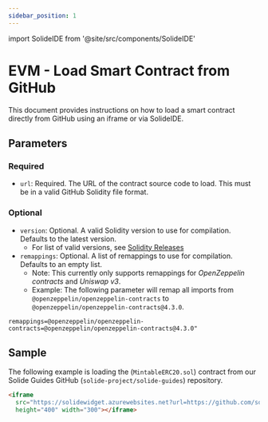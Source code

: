 ```yaml
---
sidebar_position: 1
---
```


import SolideIDE from '@site/src/components/SolideIDE'

# EVM - Load Smart Contract from GitHub

This document provides instructions on how to load a smart contract directly from GitHub using an iframe or via SolideIDE.

## Parameters

### Required
- `url`: Required. The URL of the contract source code to load. This must be in a valid GitHub Solidity file format.

### Optional
- `version`: Optional. A valid Solidity version to use for compilation. Defaults to the latest version.
  - For list of valid versions, see [Solidity Releases](https://binaries.soliditylang.org/bin/list.json)
- `remappings`: Optional. A list of remappings to use for compilation. Defaults to an empty list.
  - Note: This currently only supports remappings for *OpenZeppelin contracts* and *Uniswap v3*.
  - Example: The following parameter will remap all imports from `@openzeppelin/openzeppelin-contracts` to `@openzeppelin/openzeppelin-contracts@4.3.0`.
``` title="Remapping" showLineNumbers
remappings=@openzeppelin/openzeppelin-contracts=@openzeppelin/openzeppelin-contracts@4.3.0"
```

## Sample

The following example is loading the (`MintableERC20.sol`) contract from our Solide Guides GitHub (`solide-project/solide-guides`) repository.

```html title="MintableERC20.sol" showLineNumbers
<iframe 
  src="https://solidewidget.azurewebsites.net?url=https://github.com/solide-project/solide-guides/blob/master/src/openzeppelin/MintableERC20/MintableERC20.sol"
  height="400" width="300"></iframe>
```

<SolideIDE 
  url="https://solidewidget.azurewebsites.net?url=https://github.com/solide-project/solide-guides/blob/master/src/openzeppelin/MintableERC20/MintableERC20.sol">
</SolideIDE>
